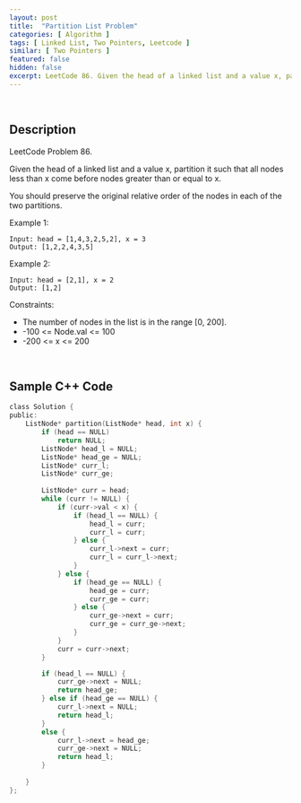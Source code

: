 ```yaml
---
layout: post
title:  "Partition List Problem"
categories: [ Algorithm ]
tags: [ Linked List, Two Pointers, Leetcode ]
similar: [ Two Pointers ]
featured: false
hidden: false
excerpt: LeetCode 86. Given the head of a linked list and a value x, partition it such that all nodes less than x come before nodes greater than or equal to x.
---
```


<br />

## Description

LeetCode Problem 86. 

Given the head of a linked list and a value x, partition it such that all nodes less than x come before nodes greater than or equal to x.

You should preserve the original relative order of the nodes in each of the two partitions.

 

Example 1:
```
Input: head = [1,4,3,2,5,2], x = 3
Output: [1,2,2,4,3,5]
```

Example 2:
```
Input: head = [2,1], x = 2
Output: [1,2]
```

Constraints:

* The number of nodes in the list is in the range [0, 200].
* -100 <= Node.val <= 100
* -200 <= x <= 200

<br />

## Sample C++ Code


```c
class Solution {
public:
    ListNode* partition(ListNode* head, int x) {
        if (head == NULL)
            return NULL;
        ListNode* head_l = NULL;
        ListNode* head_ge = NULL;
        ListNode* curr_l;
        ListNode* curr_ge;
        
        ListNode* curr = head;
        while (curr != NULL) {
            if (curr->val < x) {
                if (head_l == NULL) {
                    head_l = curr;
                    curr_l = curr;
                } else {
                    curr_l->next = curr;
                    curr_l = curr_l->next;
                }
            } else {
                if (head_ge == NULL) {
                    head_ge = curr;
                    curr_ge = curr;
                } else {
                    curr_ge->next = curr;
                    curr_ge = curr_ge->next;
                }
            }
            curr = curr->next;
        }

        if (head_l == NULL) {
            curr_ge->next = NULL;
            return head_ge;
        } else if (head_ge == NULL) {
            curr_l->next = NULL;
            return head_l;
        }
        else {
            curr_l->next = head_ge;
            curr_ge->next = NULL;
            return head_l;
        }
        
    }
};
```
